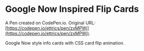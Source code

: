 # Google Now Inspired Flip Cards

A Pen created on CodePen.io. Original URL: [https://codepen.io/ettrics/pen/zxMPWj](https://codepen.io/ettrics/pen/zxMPWj).

Google Now style info cards with CSS card flip animation. 

